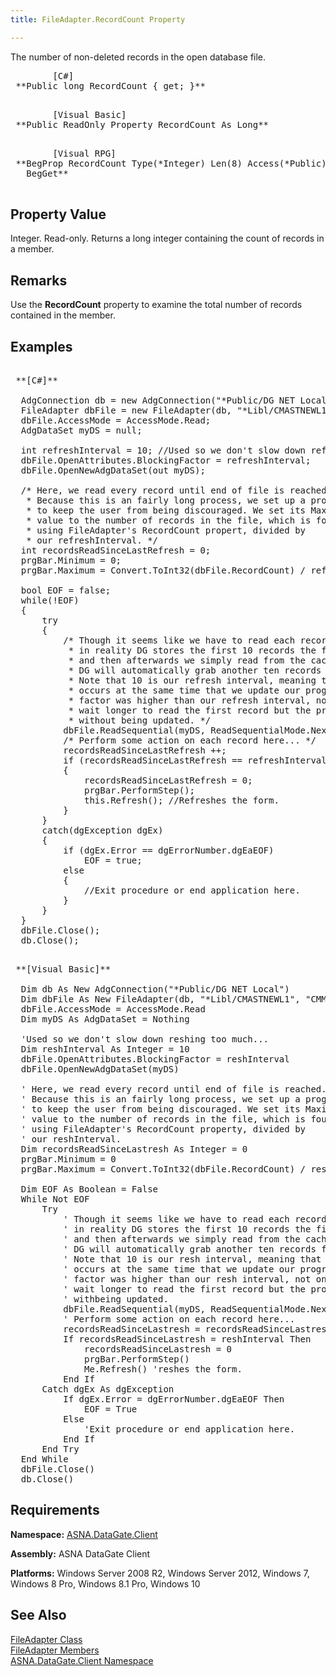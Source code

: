 ```yaml
---
title: FileAdapter.RecordCount Property

---
```


<span>The number of non-deleted records in the open database file. </span> 
<pre>        <span class="lang">[C#]</span>
 **Public long RecordCount { get; }** 
      </pre>
<pre>        <span class="lang">[Visual Basic] </span>
 **Public ReadOnly Property RecordCount As Long** 
      </pre>
<pre class="prettyprint">        <span class="lang">[Visual RPG]</span>
 **BegProp RecordCount Type(*Integer) Len(8) Access(*Public)
   BegGet** 
      </pre>

## Property Value

Integer. Read-only. Returns a long integer containing the count of records in a member.
## Remarks

Use the <span> **RecordCount** </span> property to examine the total number of records contained in the member. 
## Examples

<pre>
        <span class="lang">
 **[C#]** 
        </span>
  AdgConnection db = new AdgConnection("*Public/DG NET Local");
  FileAdapter dbFile = new FileAdapter(db, "*Libl/CMASTNEWL1", "CMMASTERL1");
  dbFile.AccessMode = AccessMode.Read;
  AdgDataSet myDS = null;

  int refreshInterval = 10; //Used so we don't slow down refreshing too much...
  dbFile.OpenAttributes.BlockingFactor = refreshInterval;
  dbFile.OpenNewAdgDataSet(out myDS);

  /* Here, we read every record until end of file is reached.
   * Because this is an fairly long process, we set up a progress bar
   * to keep the user from being discouraged. We set its Maximum
   * value to the number of records in the file, which is found
   * using FileAdapter's RecordCount propert, divided by
   * our refreshInterval. */
  int recordsReadSinceLastRefresh = 0;
  prgBar.Minimum = 0;
  prgBar.Maximum = Convert.ToInt32(dbFile.RecordCount) / refreshInterval;

  bool EOF = false;
  while(!EOF)
  {
      try
      {
          /* Though it seems like we have to read each record one at a time,
           * in reality DG stores the first 10 records the first time we read
           * and then afterwards we simply read from the cache. When those run out, 
           * DG will automatically grab another ten records from the database.
           * Note that 10 is our refresh interval, meaning that this I/O operation
           * occurs at the same time that we update our progress bar. If the blocking
           * factor was higher than our refresh interval, not only would we have to 
           * wait longer to read the first record but the progress bar would go longer
           * without being updated. */
          dbFile.ReadSequential(myDS, ReadSequentialMode.Next, LockRequest.NoWait);
          /* Perform some action on each record here... */
          recordsReadSinceLastRefresh ++;
          if (recordsReadSinceLastRefresh == refreshInterval)
          {
              recordsReadSinceLastRefresh = 0;
              prgBar.PerformStep();
              this.Refresh(); //Refreshes the form.
          }
      }
      catch(dgException dgEx)
      {
          if (dgEx.Error == dgErrorNumber.dgEaEOF)
              EOF = true;
          else
          {
              //Exit procedure or end application here.
          }
      }
  }
  dbFile.Close();
  db.Close();</pre>
<pre>
        <span class="lang">
 **[Visual Basic]** 
        </span>
  Dim db As New AdgConnection("*Public/DG NET Local")
  Dim dbFile As New FileAdapter(db, "*Libl/CMASTNEWL1", "CMMASTERL1")
  dbFile.AccessMode = AccessMode.Read
  Dim myDS As AdgDataSet = Nothing

  'Used so we don't slow down reshing too much...
  Dim reshInterval As Integer = 10
  dbFile.OpenAttributes.BlockingFactor = reshInterval
  dbFile.OpenNewAdgDataSet(myDS)

  ' Here, we read every record until end of file is reached.
  ' Because this is an fairly long process, we set up a progress bar
  ' to keep the user from being discouraged. We set its Maximum
  ' value to the number of records in the file, which is found
  ' using FileAdapter's RecordCount property, divided by
  ' our reshInterval. 
  Dim recordsReadSinceLastresh As Integer = 0
  prgBar.Minimum = 0
  prgBar.Maximum = Convert.ToInt32(dbFile.RecordCount) / reshInterval

  Dim EOF As Boolean = False
  While Not EOF
      Try
          ' Though it seems like we have to read each record one at a time,
          ' in reality DG stores the first 10 records the first time we read
          ' and then afterwards we simply read from the cache. When those run out, 
          ' DG will automatically grab another ten records from the database.
          ' Note that 10 is our resh interval, meaning that this I/O operation
          ' occurs at the same time that we update our progress bar. If the blocking
          ' factor was higher than our resh interval, not only would we have to 
          ' wait longer to read the first record but the progress bar would go longer
          ' withbeing updated. 
          dbFile.ReadSequential(myDS, ReadSequentialMode.Next, LockRequest.NoWait)
          ' Perform some action on each record here... 
          recordsReadSinceLastresh = recordsReadSinceLastresh + 1
          If recordsReadSinceLastresh = reshInterval Then
              recordsReadSinceLastresh = 0
              prgBar.PerformStep()
              Me.Refresh() 'reshes the form.
          End If
      Catch dgEx As dgException
          If dgEx.Error = dgErrorNumber.dgEaEOF Then
              EOF = True
          Else
              'Exit procedure or end application here.
          End If
      End Try
  End While
  dbFile.Close()
  db.Close()</pre>

## Requirements

**Namespace:** [ASNA.DataGate.Client](datagate-client-namespace.html) 

**Assembly:** ASNA DataGate Client

**Platforms:** Windows Server 2008 R2, Windows Server 2012, Windows 7, Windows 8 Pro, Windows 8.1 Pro, Windows 10
## See Also


[FileAdapter Class](file-adapter-class.html)
      <br />
[FileAdapter Members](file-adapter-members.html)
      <br />
[ASNA.DataGate.Client Namespace](datagate-client-namespace.html)  

